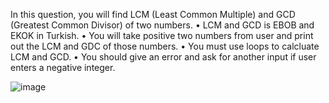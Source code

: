 In this question, you will find LCM (Least Common Multiple) and GCD (Greatest
Common Divisor) of two numbers.
• LCM and GCD is EBOB and EKOK in Turkish.
• You will take positive two numbers from user and print out the LCM and GDC of those
numbers.
• You must use loops to calcluate LCM and GCD.
• You should give an error and ask for another input if user enters a negative integer.


![image](https://github.com/user-attachments/assets/a335c1de-362c-48bb-a3c7-0f0a4941d523)
